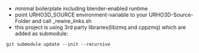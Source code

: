 * minimal boilerplate including blender-enabled runtime 
* point URHO3D_SOURCE environment-variable to your URHO3D-Source-Folder and call _rewire_links.sh
* this project is using 3rd party libraries(libzmq and cppzmq) which are added as submodule:
```
git submodule update --init --recursive

``` 
